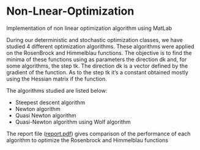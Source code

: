 # Non-Lnear-Optimization
Implementation of non linear optimization algorithm using MatLab 

During our deterministic and stochastic optimization classes, we have studied 4 different
optimization algorithms. These algorithms were applied on the RosenBrock and Himmelblau
functions. The objective is to find the minima of these functions using as parameters the
direction dk and, for some algorithms, the step tk.
The direction dk is a vector defined by the gradient of the function. As to the step tk it’s a
constant obtained mostly using the Hessian matrix if the function.


The algorithms studied are listed below:
- Steepest descent algorithm
- Newton algorithm
- Quasi Newton algorithm
- Quasi-Newton algorithm using Wolf algorithm

The report file ([report.pdf](https://github.com/wilfriedzakie/Non-Lnear-Optimization/blob/master/report.pdf)) gives comparison of the performance of each algorithm to optimize the Rosenbrock and
Himmelblau functions
